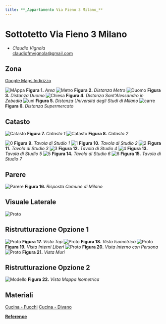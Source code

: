```yaml
---
title: **_Appartamento Via Fieno 3 Milano_**
---
```


# Sottotetto Via Fieno 3 Milano
* _Claudio Vignola_     
claudiofmvignola@gmail.com

## Zona
[Google Maps Indirizzo](https://www.google.com/maps/place/Via+Fieno,+3,+20123+Milano+MI,+Italy/@45.4598077,9.1848355,17z/data=!3m1!4b1!4m5!3m4!1s0x4786c6aa3bcde1b9:0xaaa0deb4782300b2!8m2!3d45.459804!4d9.1870295)

![MAppa](/Mappa.jpg)
**Figura 1.** _Area_
![Metro](/Metro.jpg)
**Figura 2.** _Distanza Metro_
![Duomo](/Duomo.jpg)
**Figura 3.** _Distanza Duomo_
![Chiesa](/Chiesa.jpg)
**Figura 4.** _Distanza Sant'Alessandro in Zebedia_
![uni](/uni.jpg)
**Figura 5.** _Distanza Università degli Studi di Milano_
![carre](/carre.jpg)
**Figura 6.** _Distanza Supermercato_

## Catasto
![Catasto](/0001.jpg)
**Figura 7.** _Catasto 1_
![Catasto](/0002.jpg)
**Figura 8.** _Catasto 2_


![0](/T_00.jpg)
**Figura 9.** _Tavola di Studio 1_
![1](/T_01.jpg)
**Figura 10.** _Tavola di Studio 2_
![2](/T_02.jpg)
**Figura 11.** _Tavola di Studio 3_
![3](/T_03.jpg)
**Figura 12.** _Tavola di Studio 4_
![4](/T_04.jpg)
**Figura 13.** _Tavola di Studio 5_
![5](/T_05.jpg)
**Figura 14.** _Tavola di Studio 6_
![6](/T_06.jpg)
**Figura 15.** _Tavola di Studio 7_


## Parere
![Parere](/parere.jpg)
**Figura 16.** _Risposta Comune di Milano_

## Visuale Laterale

![Proto](/Lateral.jpg)

## Ristrutturazione Opzione 1
![Proto](/Proto1.jpg)
**Figura 17.** _Vista Top_
![Proto](/Proto2.jpg)
**Figura 18.** _Vista Isometrica_
![Proto](/Proto3.jpg)
**Figura 19.** _Vista Interni Liberi_
![Proto](/Proto3_1.jpg)
**Figura 20.** _Vista Interno con Persona_
![Proto](/Proto4.jpg)
**Figura 21.** _Vista Muri_

## Ristrutturazione Opzione 2
![Modello](/Modello2_1.jpg)
**Figura 22.** _Vista Mappa Isometrica_

## Materiali

[Cucina - Fuochi](https://www.google.com/maps/place/Via+Fieno,+3,+20123+Milano+MI,+Italy/@45.4598077,9.1848355,17z/data=!3m1!4b1!4m5!3m4!1s0x4786c6aa3bcde1b9:0xaaa0deb4782300b2!8m2!3d45.459804!4d9.1870295)
[Cucina - Divano](https://www.bludot.com/the-diplomat-sleeper-sofa.html)



[**Reference**](/Reference)


